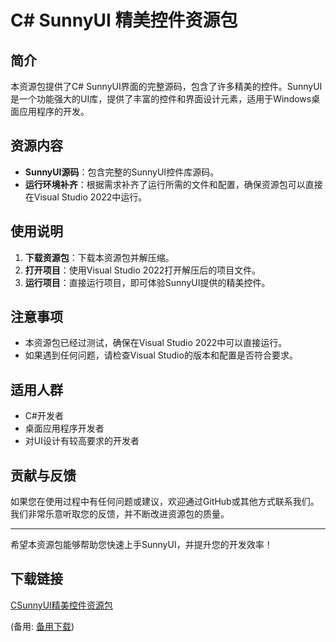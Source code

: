 # C# SunnyUI 精美控件资源包

## 简介
本资源包提供了C# SunnyUI界面的完整源码，包含了许多精美的控件。SunnyUI是一个功能强大的UI库，提供了丰富的控件和界面设计元素，适用于Windows桌面应用程序的开发。

## 资源内容
- **SunnyUI源码**：包含完整的SunnyUI控件库源码。
- **运行环境补齐**：根据需求补齐了运行所需的文件和配置，确保资源包可以直接在Visual Studio 2022中运行。

## 使用说明
1. **下载资源包**：下载本资源包并解压缩。
2. **打开项目**：使用Visual Studio 2022打开解压后的项目文件。
3. **运行项目**：直接运行项目，即可体验SunnyUI提供的精美控件。

## 注意事项
- 本资源包已经过测试，确保在Visual Studio 2022中可以直接运行。
- 如果遇到任何问题，请检查Visual Studio的版本和配置是否符合要求。

## 适用人群
- C#开发者
- 桌面应用程序开发者
- 对UI设计有较高要求的开发者

## 贡献与反馈
如果您在使用过程中有任何问题或建议，欢迎通过GitHub或其他方式联系我们。我们非常乐意听取您的反馈，并不断改进资源包的质量。

---

希望本资源包能够帮助您快速上手SunnyUI，并提升您的开发效率！

## 下载链接
[CSunnyUI精美控件资源包](https://pan.quark.cn/s/72de7fed56c4) 

(备用: [备用下载](https://pan.baidu.com/s/1z5ahCtTr_nTGRkg8Ey3Zaw?pwd=1234))
